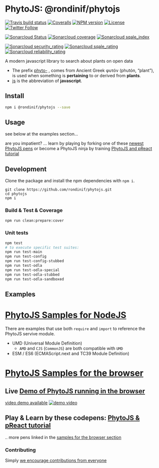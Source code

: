 # PhytoJS: @rondinif/phytojs
[![Travis build status](https://img.shields.io/travis/rondinif/phytojs/master.svg?style=flat-square)](https://travis-ci.org/rondinif/phytojs)
[![Coveralls](https://img.shields.io/coveralls/rondinif/phytojs.svg?style=flat-square)](https://coveralls.io/github/rondinif/phytojs)
[![NPM version](https://img.shields.io/npm/v/@rondinif/phytojs.svg?style=flat-square)](https://www.npmjs.org/package/@rondinif/phytojs)
[![License](https://img.shields.io/badge/License-MIT-blue.svg)](https://opensource.org/licenses/MIT)
[![Twitter Follow](https://img.shields.io/twitter/follow/rondinif.svg?style=social&label=Follow)](https://twitter.com/rondinif)


[![Sonarcloud Status](https://sonarcloud.io/api/project_badges/measure?project=rondinif:phytojs-js&metric=alert_status)](https://sonarcloud.io/dashboard?id=rondinif:phytojs-js)
[![Sonarcloud coverage](https://sonarcloud.io/api/project_badges/measure?project=rondinif:phytojs-js&metric=coverage)](https://sonarcloud.io/dashboard?id=rondinif:phytojs-js)
[![Sonarcloud sqale_index](https://sonarcloud.io/api/project_badges/measure?project=rondinif:phytojs-js&metric=sqale_index)](https://sonarcloud.io/dashboard?id=rondinif:phytojs-js)

[![Sonarcloud security_rating](https://sonarcloud.io/api/project_badges/measure?project=rondinif:phytojs-js&metric=security_rating)](https://sonarcloud.io/dashboard?id=rondinif:phytojs-js)
[![Sonarcloud sqale_rating](https://sonarcloud.io/api/project_badges/measure?project=rondinif:phytojs-js&metric=sqale_rating)](https://sonarcloud.io/dashboard?id=rondinif:phytojs-js)
[![Sonarcloud reliability_rating](https://sonarcloud.io/api/project_badges/measure?project=rondinif:phytojs-js&metric=reliability_rating)](https://sonarcloud.io/dashboard?id=rondinif:phytojs-js)

A modern javascript library to search about plants on open data
- The prefix [phyto-](https://en.wiktionary.org/wiki/phyto-) , comes from Ancient Greek φυτόν (phutón, “plant”), is used when something is **pertaining** to or derived from **plants**.
- [js](https://en.wiktionary.org/wiki/js) is the abbreviation of **javascript**. 

## Install
``` bash 
npm i @rondinif/phytojs --save
```
## Usage
see below at the examples section...

are you impatient? ... learn by playing by forking one of these [newest PhytoJS pens](https://codepen.io/search/pens?q=phytojs&page=1&order=newest&depth=everything) or become a PhytoJS ninja by training [PhytoJS and pReact tutorial](https://codepen.io/collection/DPKJKN/) 

## Development

Clone the package and install the npm dependencies with `npm i`.

```
git clone https://github.com/rondinif/phytojs.git
cd phytojs
npm i
```

### Build & Test & Coverage
``` bash
npm run clean:prepare:cover
```
<!-- TODO add postprocessing to fix import in `umd/phyto.js` to fix import to ./ (current dir) instead of ../esm -->

### Unit tests
``` bash
npm test
# to execute specific test suites: 
npm run test-main
npm run test-config
npm run test-config-stubbed
npm run test-odla
npm run test-odla-special
npm run test-odla-stubbed
npm run test-odla-sandboxed
```

<!--
### Linting

Run `npm run lint`

## Why
-->

## Examples
# [PhytoJS Samples for NodeJS](https://github.com/rondinif/phytojs/tree/master/samples) 
There are examples that use both `require` and `import` to reference the PhytoJS servive module. 
- UMD (Universal Module Definition)
    - `AMD` and `CJS` (`CommonJS`) are both compatible with `UMD`
- ESM / ES6 (ECMAScript.next and TC39 Module Definition)
# [PhytoJS Samples for the browser](https://github.com/rondinif/phytojs/tree/master/docs)
## Live [Demo of PhytoJS running in the browser](https://rondinif.github.io/phytojs/mvc)
[video demo available](https://youtu.be/kzvMT4TYiZk) 
[![demo video](http://img.youtube.com/vi/kzvMT4TYiZk/0.jpg)](https://youtu.be/kzvMT4TYiZk "demo")
## Play & Learn by these codepens: [PhytoJS & pReact tutorial](https://codepen.io/collection/DPKJKN/)
.. more pens linked in the [samples for the browser section](https://github.com/rondinif/phytojs/tree/master/docs)

### Contributing
Simply [we encourage contributions from everyone](https://github.com/rondinif/phytojs/blob/master/.github/CONTRIBUTING.md)
